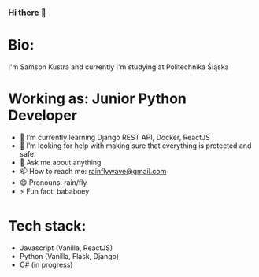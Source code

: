 ### Hi there 👋

# Bio:
I'm Samson Kustra and currently I'm studying at Politechnika Śląska

# Working as: Junior Python Developer

- 🌱 I’m currently learning Django REST API, Docker, ReactJS
- 🤔 I’m looking for help with making sure that everything is protected and safe.
- 💬 Ask me about anything
- 📫 How to reach me: rainflywave@gmail.com
- 😄 Pronouns: rain/fly
- ⚡ Fun fact: bababoey


# Tech stack:
- Javascript (Vanilla, ReactJS)
- Python (Vanilla, Flask, Django)
- C# (in progress)


